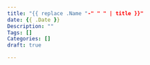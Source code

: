 ```yaml
---
title: "{{ replace .Name "-" " " | title }}"
date: {{ .Date }}
Description: ""
Tags: []
Categories: []
draft: true

---
```


